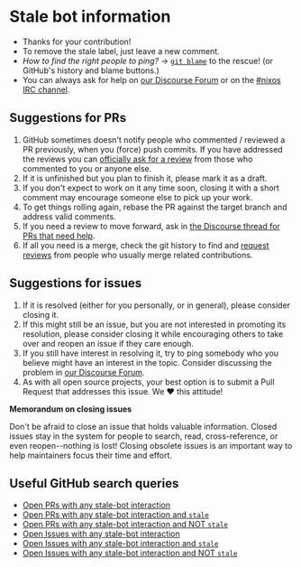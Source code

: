 # Stale bot information

- Thanks for your contribution!
- To remove the stale label, just leave a new comment.
- _How to find the right people to ping?_ &rarr; [`git blame`](https://git-scm.com/docs/git-blame) to the rescue! (or GitHub's history and blame buttons.)
- You can always ask for help on [our Discourse Forum](https://discourse.nixos.org/) or on the [#nixos IRC channel](https://webchat.freenode.net/#nixos).

## Suggestions for PRs

1. GitHub sometimes doesn't notify people who commented / reviewed a PR previously, when you (force) push commits. If you have addressed the reviews you can [officially ask for a review](https://docs.github.com/en/free-pro-team@latest/github/collaborating-with-issues-and-pull-requests/requesting-a-pull-request-review) from those who commented to you or anyone else.
2. If it is unfinished but you plan to finish it, please mark it as a draft.
3. If you don't expect to work on it any time soon, closing it with a short comment may encourage someone else to pick up your work.
4. To get things rolling again, rebase the PR against the target branch and address valid comments.
5. If you need a review to move forward, ask in [the Discourse thread for PRs that need help](https://discourse.nixos.org/t/prs-in-distress/3604).
6. If all you need is a merge, check the git history to find and [request reviews](https://docs.github.com/en/github/collaborating-with-issues-and-pull-requests/requesting-a-pull-request-review) from people who usually merge related contributions.

## Suggestions for issues

1. If it is resolved (either for you personally, or in general), please consider closing it.
2. If this might still be an issue, but you are not interested in promoting its resolution, please consider closing it while encouraging others to take over and reopen an issue if they care enough.
3. If you still have interest in resolving it, try to ping somebody who you believe might have an interest in the topic. Consider discussing the problem in [our Discourse Forum](https://discourse.nixos.org/).
4. As with all open source projects, your best option is to submit a Pull Request that addresses this issue. We :heart: this attitude!

**Memorandum on closing issues**

Don't be afraid to close an issue that holds valuable information. Closed issues stay in the system for people to search, read, cross-reference, or even reopen--nothing is lost! Closing obsolete issues is an important way to help maintainers focus their time and effort.

## Useful GitHub search queries

- [Open PRs with any stale-bot interaction](https://github.com/NixOS/nix/pulls?q=is%3Apr+is%3Aopen+commenter%3Aapp%2Fstale+)
- [Open PRs with any stale-bot interaction and `stale`](https://github.com/NixOS/nix/pulls?q=is%3Apr+is%3Aopen+commenter%3Aapp%2Fstale+label%3A%22stale%22)
- [Open PRs with any stale-bot interaction and NOT `stale`](https://github.com/NixOS/nix/pulls?q=is%3Apr+is%3Aopen+commenter%3Aapp%2Fstale+-label%3A%22stale%22+)
- [Open Issues with any stale-bot interaction](https://github.com/NixOS/nix/issues?q=is%3Aissue+is%3Aopen+commenter%3Aapp%2Fstale+)
- [Open Issues with any stale-bot interaction and `stale`](https://github.com/NixOS/nix/issues?q=is%3Aissue+is%3Aopen+commenter%3Aapp%2Fstale+label%3A%22stale%22+)
- [Open Issues with any stale-bot interaction and NOT `stale`](https://github.com/NixOS/nix/issues?q=is%3Aissue+is%3Aopen+commenter%3Aapp%2Fstale+-label%3A%22stale%22+)
